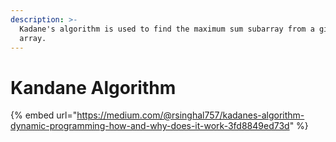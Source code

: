 ```yaml
---
description: >-
  Kadane's algorithm is used to find the maximum sum subarray from a given
  array.
---
```


# Kandane Algorithm



{% embed url="https://medium.com/@rsinghal757/kadanes-algorithm-dynamic-programming-how-and-why-does-it-work-3fd8849ed73d" %}




